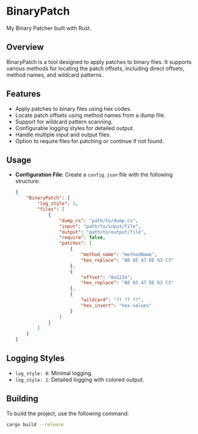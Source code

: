 # BinaryPatch
My Binary Patcher built with Rust.

## Overview
BinaryPatch is a tool designed to apply patches to binary files. It supports various methods for locating the patch offsets, including direct offsets, method names, and wildcard patterns.

## Features
- Apply patches to binary files using hex codes.
- Locate patch offsets using method names from a dump file.
- Support for wildcard pattern scanning.
- Configurable logging styles for detailed output.
- Handle multiple input and output files.
- Option to require files for patching or continue if not found.

## Usage
- **Configuration File**: Create a `config.json` file with the following structure:
    ```json
    {
        "BinaryPatch": {
            "log_style": 1,
            "files": [
                {
                    "dump_cs": "path/to/dump.cs",
                    "input": "path/to/input/file",
                    "output": "path/to/output/file",
                    "require": false,
                    "patches": [
                        {
                            "method_name": "methodName",
                            "hex_replace": "B8 85 47 DE 63 C3"
                        },
                        {
                            "offset": "0x1234",
                            "hex_replace": "B8 85 47 DE 63 C3"
                        },
                        {
                            "wildcard": "?? ?? ??",
                            "hex_insert": "hex values"
                        }
                    ]
                }
            ]
        }
    }
    ```

## Logging Styles
- `log_style: 0`: Minimal logging.
- `log_style: 1`: Detailed logging with colored output.

## Building
To build the project, use the following command:
```sh
cargo build --release
```
